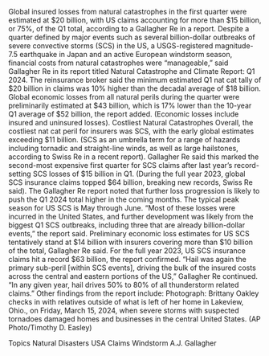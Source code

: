 Global insured losses from natural catastrophes in the first quarter were estimated at $20 billion, with US claims accounting for more than $15 billion, or 75%, of the Q1 total, according to a Gallagher Re in a report.
Despite a quarter defined by major events such as several billion-dollar outbreaks of severe convective storms (SCS) in the US, a USGS-registered magnitude-7.5 earthquake in Japan and an active European windstorm season, financial costs from natural catastrophes were “manageable,” said Gallagher Re in its report titled Natural Catastrophe and Climate Report: Q1 2024.
The reinsurance broker said the minimum estimated Q1 nat cat tally of $20 billion in claims was 10% higher than the decadal average of $18 billion.
Global economic losses from all natural perils during the quarter were preliminarily estimated at $43 billion, which is 17% lower than the 10-year Q1 average of $52 billion, the report added. (Economic losses include insured and uninsured losses).
Costliest Natural Catastrophes
Overall, the costliest nat cat peril for insurers was SCS, with the early global estimates exceeding $11 billion. (SCS as an umbrella term for a range of hazards including tornadic and straight-line winds, as well as large hailstones, according to Swiss Re in a recent report).
Gallagher Re said this marked the second-most expensive first quarter for SCS claims after last year’s record-setting SCS losses of $15 billion in Q1. (During the full year 2023, global SCS insurance claims topped $64 billion, breaking new records, Swiss Re said).
The Gallagher Re report noted that further loss progression is likely to push the Q1 2024 total higher in the coming months. The typical peak season for US SCS is May through June.
“Most of these losses were incurred in the United States, and further development was likely from the biggest Q1 SCS outbreaks, including three that are already billion-dollar events,” the report said.
Preliminary economic loss estimates for US SCS tentatively stand at $14 billion with insurers covering more than $10 billion of the total, Gallagher Re said. For the full year 2023, US SCS insurance claims hit a record $63 billion, the report confirmed.
“Hail was again the primary sub-peril [within SCS events], driving the bulk of the insured costs across the central and eastern portions of the US,” Gallagher Re continued. “In any given year, hail drives 50% to 80% of all thunderstorm related claims.”
Other findings from the report include:
Photograph: Brittany Oakley checks in with relatives outside of what is left of her home in Lakeview, Ohio., on Friday, March 15, 2024, when severe storms with suspected tornadoes damaged homes and businesses in the central United States. (AP Photo/Timothy D. Easley)

Topics
Natural Disasters
USA
Claims
Windstorm
A.J. Gallagher
